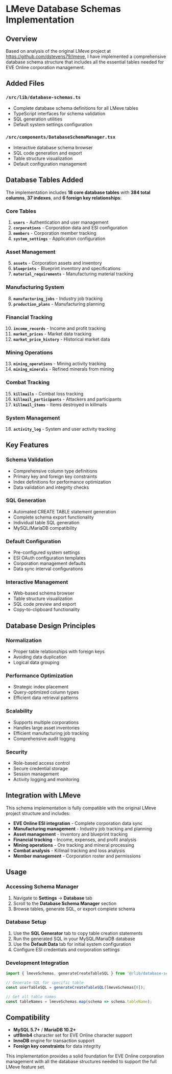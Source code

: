 # LMeve Database Schemas Implementation

## Overview

Based on analysis of the original LMeve project at https://github.com/dstevens79/lmeve, I have implemented a comprehensive database schema structure that includes all the essential tables needed for EVE Online corporation management.

## Added Files

### `/src/lib/database-schemas.ts`
- Complete database schema definitions for all LMeve tables
- TypeScript interfaces for schema validation
- SQL generation utilities
- Default system settings configuration

### `/src/components/DatabaseSchemaManager.tsx`  
- Interactive database schema browser
- SQL code generation and export
- Table structure visualization
- Default configuration management

## Database Tables Added

The implementation includes **18 core database tables** with **384 total columns**, **37 indexes**, and **6 foreign key relationships**:

### Core Tables
1. **`users`** - Authentication and user management
2. **`corporations`** - Corporation data and ESI configuration  
3. **`members`** - Corporation member tracking
4. **`system_settings`** - Application configuration

### Asset Management
5. **`assets`** - Corporation assets and inventory
6. **`blueprints`** - Blueprint inventory and specifications
7. **`material_requirements`** - Manufacturing material tracking

### Manufacturing System
8. **`manufacturing_jobs`** - Industry job tracking
9. **`production_plans`** - Manufacturing planning

### Financial Tracking
10. **`income_records`** - Income and profit tracking
11. **`market_prices`** - Market data tracking
12. **`market_price_history`** - Historical market data

### Mining Operations
13. **`mining_operations`** - Mining activity tracking
14. **`mining_minerals`** - Refined minerals from mining

### Combat Tracking
15. **`killmails`** - Combat loss tracking
16. **`killmail_participants`** - Attackers and participants
17. **`killmail_items`** - Items destroyed in killmails

### System Management
18. **`activity_log`** - System and user activity tracking

## Key Features

### Schema Validation
- Comprehensive column type definitions
- Primary key and foreign key constraints
- Index definitions for performance optimization
- Data validation and integrity checks

### SQL Generation
- Automated CREATE TABLE statement generation
- Complete schema export functionality
- Individual table SQL generation
- MySQL/MariaDB compatibility

### Default Configuration
- Pre-configured system settings
- ESI OAuth configuration templates
- Corporation management defaults
- Data sync interval configurations

### Interactive Management
- Web-based schema browser
- Table structure visualization
- SQL code preview and export
- Copy-to-clipboard functionality

## Database Design Principles

### Normalization
- Proper table relationships with foreign keys
- Avoiding data duplication
- Logical data grouping

### Performance Optimization
- Strategic index placement
- Query-optimized column types
- Efficient data retrieval patterns

### Scalability
- Supports multiple corporations
- Handles large asset inventories
- Efficient manufacturing job tracking
- Comprehensive audit logging

### Security
- Role-based access control
- Secure credential storage
- Session management
- Activity logging and monitoring

## Integration with LMeve

This schema implementation is fully compatible with the original LMeve project structure and includes:

- **EVE Online ESI integration** - Complete corporation data sync
- **Manufacturing management** - Industry job tracking and planning
- **Asset management** - Inventory and blueprint tracking
- **Financial tracking** - Income, expenses, and profit analysis
- **Mining operations** - Ore tracking and mineral processing
- **Combat analysis** - Killmail tracking and loss analysis
- **Member management** - Corporation roster and permissions

## Usage

### Accessing Schema Manager
1. Navigate to **Settings** → **Database** tab
2. Scroll to the **Database Schema Manager** section
3. Browse tables, generate SQL, or export complete schema

### Database Setup
1. Use the **SQL Generator** tab to copy table creation statements
2. Run the generated SQL in your MySQL/MariaDB database
3. Use the **Default Data** tab for initial system configuration
4. Configure ESI credentials and corporation settings

### Development Integration
```typescript
import { lmeveSchemas, generateCreateTableSQL } from '@/lib/database-schemas';

// Generate SQL for specific table
const userTableSQL = generateCreateTableSQL(lmeveSchemas[0]);

// Get all table names
const tableNames = lmeveSchemas.map(schema => schema.tableName);
```

## Compatibility

- **MySQL 5.7+** / **MariaDB 10.2+**
- **utf8mb4** character set for EVE Online character support
- **InnoDB** engine for transaction support
- **Foreign key constraints** for data integrity

This implementation provides a solid foundation for EVE Online corporation management with all the database structures needed to support the full LMeve feature set.